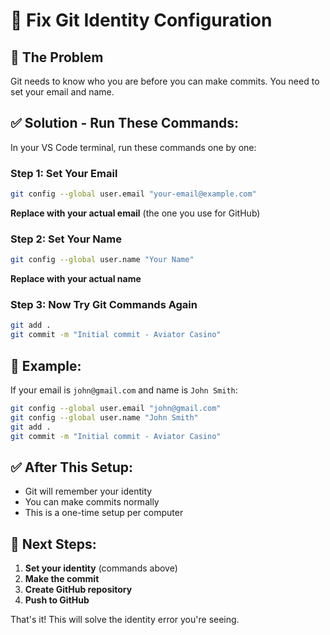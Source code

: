# 🔧 Fix Git Identity Configuration

## 🎯 **The Problem**
Git needs to know who you are before you can make commits. You need to set your email and name.

## ✅ **Solution - Run These Commands:**

In your VS Code terminal, run these commands one by one:

### **Step 1: Set Your Email**
```bash
git config --global user.email "your-email@example.com"
```
**Replace with your actual email** (the one you use for GitHub)

### **Step 2: Set Your Name**
```bash
git config --global user.name "Your Name"
```
**Replace with your actual name**

### **Step 3: Now Try Git Commands Again**
```bash
git add .
git commit -m "Initial commit - Aviator Casino"
```

## 🎯 **Example:**
If your email is `john@gmail.com` and name is `John Smith`:

```bash
git config --global user.email "john@gmail.com"
git config --global user.name "John Smith"
git add .
git commit -m "Initial commit - Aviator Casino"
```

## ✅ **After This Setup:**
- Git will remember your identity
- You can make commits normally
- This is a one-time setup per computer

## 🚀 **Next Steps:**
1. **Set your identity** (commands above)
2. **Make the commit**
3. **Create GitHub repository**
4. **Push to GitHub**

That's it! This will solve the identity error you're seeing.